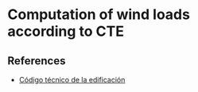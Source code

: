 # Computation of wind loads according to CTE

## References
- [Código técnico de la edificación](https://www.codigotecnico.org/)

